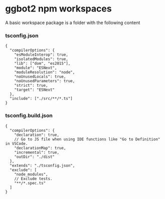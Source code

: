# ggbot2 npm workspaces

A basic workspace package is a folder with the following content


### tsconfig.json

```jsonc
{
  "compilerOptions": {
    "esModuleInterop": true,
    "isolatedModules": true,
    "lib": ["dom", "es2015"],
    "module": "ESNext",
    "moduleResolution": "node",
    "noUnusedLocals": true,
    "noUnusedParameters": true,
    "strict": true,
    "target": "ESNext"
  },
  "include": ["./src/**/*.ts"]
}
```

### tsconfig.build.json

```jsonc
{
  "compilerOptions": {
    "declaration": true,
    // Go to JS file when using IDE functions like "Go to Definition" in VSCode.
    "declarationMap": true,
    "incremental": true,
    "outDir": "./dist"
  },
  "extends": "./tsconfig.json",
  "exclude": [
    "node_modules", 
    // Exclude tests.
    "**/*.spec.ts"
  ]
}
```
